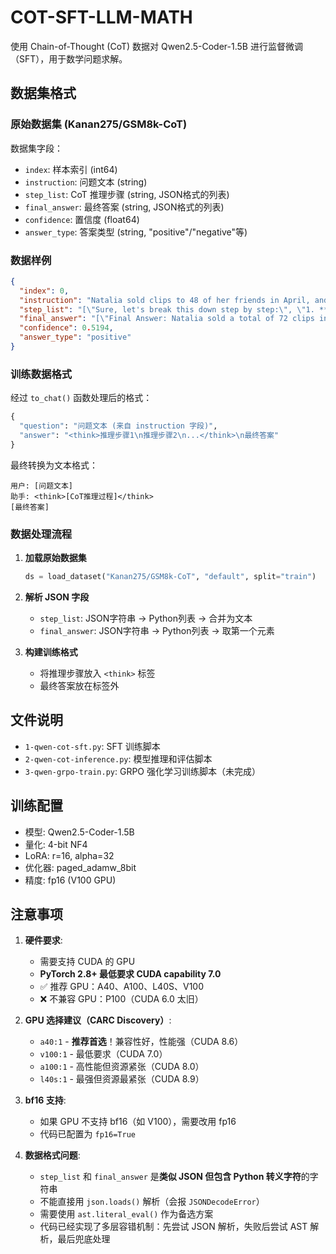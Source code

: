 # COT-SFT-LLM-MATH

使用 Chain-of-Thought (CoT) 数据对 Qwen2.5-Coder-1.5B 进行监督微调（SFT），用于数学问题求解。

## 数据集格式

### 原始数据集 (Kanan275/GSM8k-CoT)

数据集字段：
- `index`: 样本索引 (int64)
- `instruction`: 问题文本 (string)
- `step_list`: CoT 推理步骤 (string, JSON格式的列表)
- `final_answer`: 最终答案 (string, JSON格式的列表)
- `confidence`: 置信度 (float64)
- `answer_type`: 答案类型 (string, "positive"/"negative"等)

### 数据样例

```json
{
  "index": 0,
  "instruction": "Natalia sold clips to 48 of her friends in April, and then she sold half as many clips in May. How many clips did Natalia sell altogether in April and May?",
  "step_list": "[\"Sure, let's break this down step by step:\", \"1. **April Sales**: Natalia sold clips to 48 friends in April.\", ...]",
  "final_answer": "[\"Final Answer: Natalia sold a total of 72 clips in April and May.\"]",
  "confidence": 0.5194,
  "answer_type": "positive"
}
```

### 训练数据格式

经过 `to_chat()` 函数处理后的格式：

```python
{
  "question": "问题文本 (来自 instruction 字段)",
  "answer": "<think>推理步骤1\n推理步骤2\n...</think>\n最终答案"
}
```

最终转换为文本格式：
```
用户: [问题文本]
助手: <think>[CoT推理过程]</think>
[最终答案]
```

### 数据处理流程

1. **加载原始数据集**
   ```python
   ds = load_dataset("Kanan275/GSM8k-CoT", "default", split="train")
   ```

2. **解析 JSON 字段**
   - `step_list`: JSON字符串 → Python列表 → 合并为文本
   - `final_answer`: JSON字符串 → Python列表 → 取第一个元素

3. **构建训练格式**
   - 将推理步骤放入 `<think>` 标签
   - 最终答案放在标签外

## 文件说明

- `1-qwen-cot-sft.py`: SFT 训练脚本
- `2-qwen-cot-inference.py`: 模型推理和评估脚本
- `3-qwen-grpo-train.py`: GRPO 强化学习训练脚本（未完成）

## 训练配置

- 模型: Qwen2.5-Coder-1.5B
- 量化: 4-bit NF4
- LoRA: r=16, alpha=32
- 优化器: paged_adamw_8bit
- 精度: fp16 (V100 GPU)

## 注意事项

1. **硬件要求**: 
   - 需要支持 CUDA 的 GPU
   - **PyTorch 2.8+ 最低要求 CUDA capability 7.0**
   - ✅ 推荐 GPU：A40、A100、L40S、V100
   - ❌ 不兼容 GPU：P100（CUDA 6.0 太旧）

2. **GPU 选择建议（CARC Discovery）**:
   - `a40:1` - **推荐首选**！兼容性好，性能强（CUDA 8.6）
   - `v100:1` - 最低要求（CUDA 7.0）
   - `a100:1` - 高性能但资源紧张（CUDA 8.0）
   - `l40s:1` - 最强但资源最紧张（CUDA 8.9）

3. **bf16 支持**: 
   - 如果 GPU 不支持 bf16（如 V100），需要改用 fp16
   - 代码已配置为 `fp16=True`

4. **数据格式问题**: 
   - `step_list` 和 `final_answer` 是**类似 JSON 但包含 Python 转义字符**的字符串
   - 不能直接用 `json.loads()` 解析（会报 `JSONDecodeError`）
   - 需要使用 `ast.literal_eval()` 作为备选方案
   - 代码已经实现了多层容错机制：先尝试 JSON 解析，失败后尝试 AST 解析，最后兜底处理